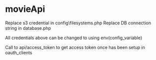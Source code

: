 # movieApi

Replace s3 credential in config\filesystems.php 
Replace DB connection string in database.php 

All credentials above can be changed to using env(config_variable)


Call to api/access_token to get access token once has been setup in oauth_clients
